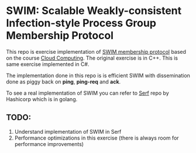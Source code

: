 # SWIM: Scalable Weakly-consistent Infection-style Process Group Membership Protocol

This repo is exercise implementation of [SWIM membership protocol](http://www.cs.cornell.edu/Info/Projects/Spinglass/public_pdfs/SWIM.pdf) based on the course [Cloud Computing](https://coursera.org/learn/cloud-computing). 
The original exercise is in C++. This is same exercise implemented in C#. 

The implementation done in this repo is is efficient SWIM with dissemination done as piggy back on **ping**, **ping-req** and **ack**. 

To see a real implementation of SWIM you can refer to [Serf](https://github.com/hashicorp/serf) repo by Hashicorp which is in golang. 

## TODO:
1. Understand implementation of SWIM in Serf
2. Performance optimizations in this exercise (there is always room for performance improvements)
